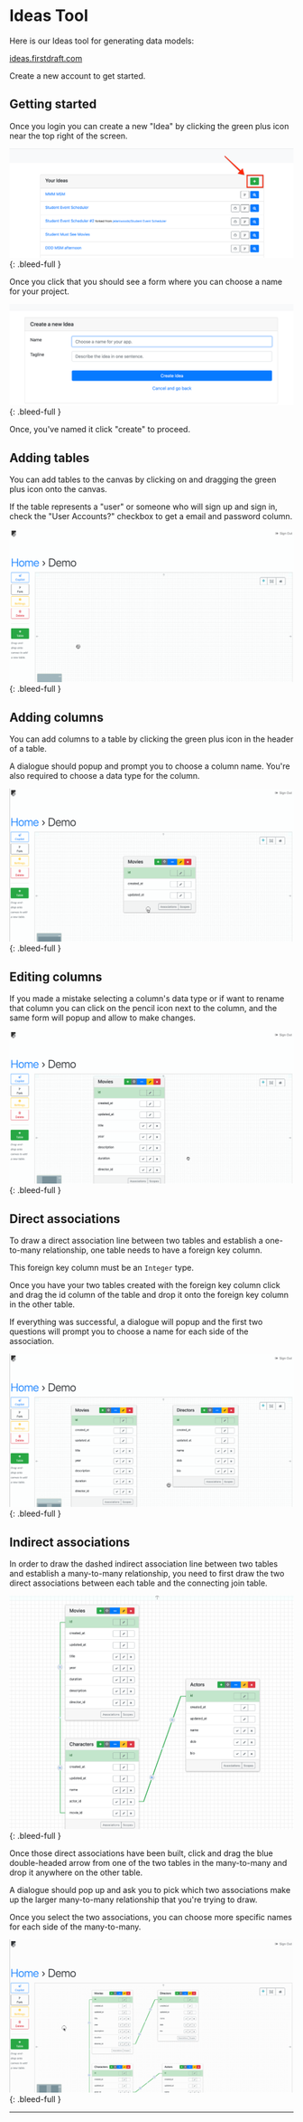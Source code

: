 # Ideas Tool

Here is our Ideas tool for generating data models:

[ideas.firstdraft.com](https://ideas.firstdraft.com/)

Create a new account to get started.

## Getting started

Once you login you can create a new "Idea" by clicking the green plus icon near the top right of the screen.

![](/assets/new-idea.png)
{: .bleed-full }

Once you click that you should see a form where you can choose a name for your project.

![](/assets/new-idea-2.png)
{: .bleed-full }

Once, you've named it click "create" to proceed.

## Adding tables

You can add tables to the canvas by clicking on and dragging the green plus icon onto the canvas.

If the table represents a "user" or someone who will sign up and sign in, check the "User Accounts?" checkbox to get a email and password column.

![](/assets/new-table.gif)
{: .bleed-full }

## Adding columns

You can add columns to a table by clicking the green plus icon in the header of a table.

A dialogue should popup and prompt you to choose a column name. You're also required to choose a data type for the column.

![](/assets/adding-columns.gif)
{: .bleed-full }

## Editing columns

If you made a mistake selecting a column's data type or if want to rename that column you can click on the pencil icon next to the column, and the same form will popup and allow to make changes.

![](/assets/editing-columns.gif)
{: .bleed-full }

## Direct associations

To draw a direct association line between two tables and establish a one-to-many relationship, one table needs to have a foreign key column.

<div class="bg-red-100 py-1 px-5" markdown="1">

This foreign key column must be an `Integer` type.
</div>

Once you have your two tables created with the foreign key column click and drag the id column of the table and drop it onto the foreign key column in the other table.

If everything was successful, a dialogue will popup and the first two questions will prompt you to choose a name for each side of the association.

![](/assets/direct-associations.gif)
{: .bleed-full }

## Indirect associations

In order to draw the dashed indirect association line between two tables and establish a many-to-many relationship, you need to first draw the two direct associations between each table and the connecting join table.

![](/assets/indirect-associations-1.png)
{: .bleed-full }

Once those direct associations have been built, click and drag the blue double-headed arrow from one of the two tables in the many-to-many and drop it anywhere on the other table.

A dialogue should pop up and ask you to pick which two associations make up the larger many-to-many relationship that you're trying to draw.

Once you select the two associations, you can choose more specific names for each side of the many-to-many.

![](/assets/indirect-associations-2.gif)
{: .bleed-full }

---
